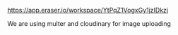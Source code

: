 https://app.eraser.io/workspace/YtPqZ1VogxGy1jzIDkzj

We are using multer and cloudinary for image uploading
